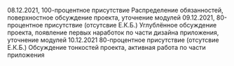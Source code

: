 08.12.2021, 100-процентное присутствие
Распределение обязанностей, поверхностное обсуждение проекта, уточнение модулей 
09.12.2021, 80-процентное присутствие (отсутсвие Е.К.Б.)
Углублённое обсуждение проекта, появление первых наработок по части дизайна приложения, уточнение модулей
10.12.2021 80-процентное присутствие (отсутсвие Е.К.Б.)
Обсуждение тонкостей проекта, активная работа по части приложения
